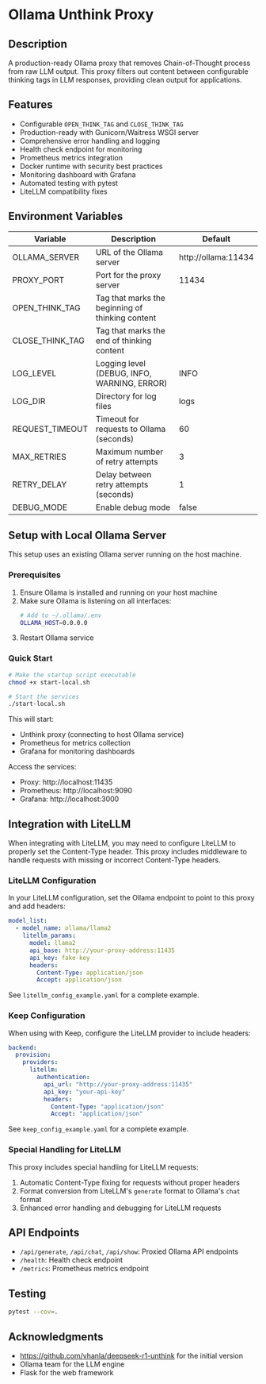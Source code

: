 # Ollama Unthink Proxy

## Description

A production-ready Ollama proxy that removes Chain-of-Thought process from
raw LLM output. This proxy filters out content between configurable thinking tags
in LLM responses, providing clean output for applications.

## Features

- Configurable `OPEN_THINK_TAG` and `CLOSE_THINK_TAG`
- Production-ready with Gunicorn/Waitress WSGI server
- Comprehensive error handling and logging
- Health check endpoint for monitoring
- Prometheus metrics integration
- Docker runtime with security best practices
- Monitoring dashboard with Grafana
- Automated testing with pytest
- LiteLLM compatibility fixes

## Environment Variables

| Variable | Description | Default |
|----------|-------------|---------|
| OLLAMA_SERVER | URL of the Ollama server | http://ollama:11434 |
| PROXY_PORT | Port for the proxy server | 11434 |
| OPEN_THINK_TAG | Tag that marks the beginning of thinking content | <think> |
| CLOSE_THINK_TAG | Tag that marks the end of thinking content | </think> |
| LOG_LEVEL | Logging level (DEBUG, INFO, WARNING, ERROR) | INFO |
| LOG_DIR | Directory for log files | logs |
| REQUEST_TIMEOUT | Timeout for requests to Ollama (seconds) | 60 |
| MAX_RETRIES | Maximum number of retry attempts | 3 |
| RETRY_DELAY | Delay between retry attempts (seconds) | 1 |
| DEBUG_MODE | Enable debug mode | false |

## Setup with Local Ollama Server

This setup uses an existing Ollama server running on the host machine.

### Prerequisites

1. Ensure Ollama is installed and running on your host machine
2. Make sure Ollama is listening on all interfaces:
   ```bash
   # Add to ~/.ollama/.env
   OLLAMA_HOST=0.0.0.0
   ```
3. Restart Ollama service

### Quick Start

```bash
# Make the startup script executable
chmod +x start-local.sh

# Start the services
./start-local.sh
```

This will start:
- Unthink proxy (connecting to host Ollama service)
- Prometheus for metrics collection
- Grafana for monitoring dashboards

Access the services:
- Proxy: http://localhost:11435
- Prometheus: http://localhost:9090
- Grafana: http://localhost:3000

## Integration with LiteLLM

When integrating with LiteLLM, you may need to configure LiteLLM to properly set the Content-Type header. This proxy includes middleware to handle requests with missing or incorrect Content-Type headers.

### LiteLLM Configuration

In your LiteLLM configuration, set the Ollama endpoint to point to this proxy and add headers:

```yaml
model_list:
  - model_name: ollama/llama2
    litellm_params:
      model: llama2
      api_base: http://your-proxy-address:11435
      api_key: fake-key
      headers:
        Content-Type: application/json
        Accept: application/json
```

See `litellm_config_example.yaml` for a complete example.

### Keep Configuration

When using with Keep, configure the LiteLLM provider to include headers:

```yaml
backend:
  provision:
    providers:
      litellm:
        authentication:
          api_url: "http://your-proxy-address:11435"
          api_key: "your-api-key"
          headers:
            Content-Type: "application/json"
            Accept: "application/json"
```

See `keep_config_example.yaml` for a complete example.

### Special Handling for LiteLLM

This proxy includes special handling for LiteLLM requests:

1. Automatic Content-Type fixing for requests without proper headers
2. Format conversion from LiteLLM's `generate` format to Ollama's `chat` format
3. Enhanced error handling and debugging for LiteLLM requests

## API Endpoints

- `/api/generate`, `/api/chat`, `/api/show`: Proxied Ollama API endpoints
- `/health`: Health check endpoint
- `/metrics`: Prometheus metrics endpoint

## Testing

```bash
pytest --cov=.
```

## Acknowledgments

- https://github.com/vhanla/deepseek-r1-unthink for the initial version
- Ollama team for the LLM engine
- Flask for the web framework